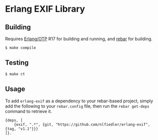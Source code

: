 # Erlang EXIF Library

## Building

Requires [Erlang/OTP](http://www.erlang.org) R17 for building and running, and [rebar](https://github.com/rebar/rebar) for building.

```
$ make compile
```

## Testing

```
$ make ct
```

## Usage

To add `erlang-exif` as a dependency to your rebar-based project, simply add the following to your `rebar.config` file, then run the `rebar get-deps` command to retrieve it.

```
{deps, [
    {exif, ".*", {git, "https://github.com/nlfiedler/erlang-exif", {tag, "v1.1"}}}
]}.
```
